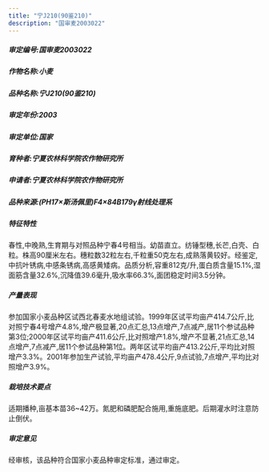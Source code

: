 ```yaml
---
title: "宁J210(90鉴210)"
description: "国审麦2003022"
---
```

##### 审定编号:国审麦2003022

##### 作物名称:小麦

##### 品种名称:宁J210(90鉴210)

##### 审定年份:2003

##### 审定单位:国家

##### 育种者:宁夏农林科学院农作物研究所

##### 申请者:宁夏农林科学院农作物研究所

##### 品种来源:(PH17×斯汤佩里)F4×84B179γ射线处理系

##### 特征特性
春性,中晚熟,生育期与对照品种宁春4号相当。幼苗直立。纺锤型穗,长芒,白壳、白粒。株高90厘米左右。穗粒数32粒左右,千粒重50克左右,成熟落黄较好。经鉴定,中抗叶锈病,中感条锈病,高感黄矮病。品质分析,容重812克/升,蛋白质含量15.1%,湿面筋含量32.6%,沉降值39.6毫升,吸水率66.3%,面团稳定时间3.5分钟。

##### 产量表现
参加国家小麦品种区试西北春麦水地组试验。1999年区试平均亩产414.7公斤,比对照宁春4号增产4.8%,增产极显著,20点汇总,13点增产,7点减产,居11个参试品种第3位;2000年区试平均亩产411.6公斤,比对照增产1.8%,增产不显著,21点汇总,14点增产,7点减产,居11个参试品种第1位。两年区试平均亩产413.2公斤,平均比对照增产3.3%。2001年参加生产试验,平均亩产478.4公斤,9点试验,7点增产,平均比对照增产3.9%。

##### 栽培技术要点
适期播种,亩基本苗36~42万。氮肥和磷肥配合施用,重施底肥。后期灌水时注意防止倒伏。

##### 审定意见
经审核，该品种符合国家小麦品种审定标准，通过审定。
